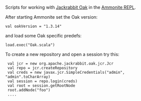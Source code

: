 Scripts for working with [Jackrabbit Oak](http://jackrabbit.apache.org/oak/) in the 
[Ammonite REPL](https://lihaoyi.github.io/Ammonite/).

After starting Ammonite set the Oak version:

    val oakVersion = "1.3.14"
    
and load some Oak specific predefs:

    load.exec("Oak.scala")

To create a new repository and open a session try this:

     val jcr = new org.apache.jackrabbit.oak.jcr.Jcr
     val repo = jcr.createRepository
     val creds = new javax.jcr.SimpleCredentials("admin", "admin".toCharArray)
     val session = repo.login(creds)
     val root = session.getRootNode
     root.addNode("foo")
     ....

